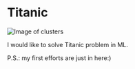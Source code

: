 # Titanic
![Image of clusters](https://github.com/AlbMLpy/TitanicML/blob/master/misc/Titanic5.jpg)

I would like to solve Titanic problem in ML.

P.S.: my first efforts are just in here:)
